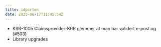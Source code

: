 ```yaml
---
title: idporten
date: 2025-06-17T11:45:54Z
---
```

- KRR-1005 Claimsprovider-KRR glemmer at man har validert e-post og  (#503)
- Library upgrades


